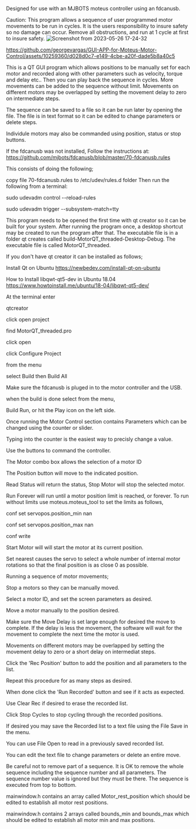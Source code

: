 Designed for use with an MJBOTS moteus controller using an fdcanusb.

Caution: This program allows a sequence of user programmed motor movements to be run in cycles. It is the users responsibility to insure safety so no damage can occur. Remove all obstructions, and run at 1 cycle at first to insure safety.
![Screenshot from 2023-05-26 17-24-32](https://github.com/georgevargas/GUI-APP-for-Moteus-Motor-Control/assets/10259360/3da9fb12-9768-40ca-9712-4125ce8aaf19)

https://github.com/georgevargas/GUI-APP-for-Moteus-Motor-Control/assets/10259360/d028d0c7-e149-4cbe-a20f-dade5b8a40c5


This is a QT GUI program which allows positions to be manually set for each motor and recorded along with other parameters such as velocity, torque and delay etc.. 
Then you can play back the sequence in cycles. More movements can be added to the sequence without limit. Movements on different motors may be overlapped by setting the movement delay to zero on intermediate steps.

The sequence can be saved to a file so it can be run later by opening the file. The file is in text format so it can be edited to change parameters or delete steps. 

Individule motors may also be commanded using position, status or stop buttons.

If the fdcanusb was not installed, Follow the instructions at: https://github.com/mjbots/fdcanusb/blob/master/70-fdcanusb.rules 

This consists of doing the following;

copy file 70-fdcanusb.rules to /etc/udev/rules.d folder Then run the following from a terminal:

sudo udevadm control --reload-rules 

sudo udevadm trigger --subsystem-match=tty


This program needs to be opened the first time with qt creator so it can be built for your system. After running the program once, a desktop shortcut may be created to run the program after that. The executable file is in a folder qt creates called build-MotorQT_threaded-Desktop-Debug. The executable file is called MotorQT_threaded.

If you don't have qt creator it can be installed as follows;

Install Qt on Ubuntu 
https://newbedev.com/install-qt-on-ubuntu

How to Install libqwt-qt5-dev in Ubuntu 18.04
https://www.howtoinstall.me/ubuntu/18-04/libqwt-qt5-dev/

At the terminal enter 

qtcreator <cr>
  
click open project
  
find MotorQT_threaded.pro 
  
click open 
  
click Configure Project
  
from the menu 
  
select Build then Build All

Make sure the fdcanusb is pluged in to the motor controller and the USB.

when the build is done select from the menu,
  
Build Run, or hit the Play icon on the left side.

Once running the Motor Control section contains Parameters which can be changed using the counter or slider.
  
Typing into the counter is the easiest way to precisly change a value.
  
Use the buttons to command the controller.
  
The Motor combo box allows the selection of a motor ID 
  
The Position button will move to the indicated position. 
  
Read Status will return the status, Stop Motor will stop the selected motor.
  
Run Forever will run until a motor position limit is reached, or forever. To run without limits use moteus.moteus_tool to set the limits as follows,
  
   conf set servopos.position_min nan
  
   conf set servopos.position_max nan
  
   conf write
  
Start Motor will will start the motor at its current position.
  
Set nearest causes the servo to select a whole number of internal motor rotations so that the final position is as close 0 as possible.

Running a sequence of motor movements; 
  
Stop a motors so they can be manually moved.
  
Select a motor ID, and set the screen parameters as desired.
  
Move a motor manually to the position desired.
  
Make sure the Move Delay is set large enough for desired the move to complete. 
If the delay is less the movement, the software will wait for the movement to complete the next time the motor is used.

Movements on different motors may be overlapped by setting the movement delay to zero or a short delay on intermediat steps.
  
Click the 'Rec Position' button to add the position and all parameters to the list. 
  
Repeat this procedure for as many steps as desired.
  
When done click the 'Run Recorded' button and see if it acts as expected.
  
Use Clear Rec if desired to erase the recorded list.
  
Click Stop Cycles to stop cycling through the recorded positions.

If desired you may save the Recorded list to a text file using the File Save in the menu. 
  
You can use File Open to read in a previously saved recorded list.
  
You can edit the text file to change parameters or delete an entire move.
  
Be careful not to remove part of a sequence. It is OK to remove the whole sequence including the sequence number and all parameters. 
The sequence number value is ignored but they must be there. 
The sequence is executed from top to bottom.
  
mainwindow.h contains an array called Motor_rest_position which should be edited to establish all motor rest positions.
  
mainwindow.h contains 2 arrays called bounds_min and bounds_max which should be edited to establish all motor min and max positions. 
